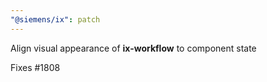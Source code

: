 ```yaml
---
"@siemens/ix": patch
---
```


Align visual appearance of __ix-workflow__ to component state

Fixes #1808
